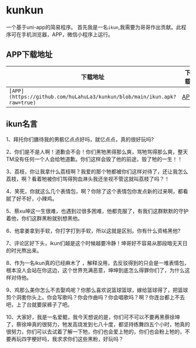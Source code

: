 # kunkun
一个基于uni-app的简易程序。  首先我是一名`ikun`,我需要为哥哥作出贡献。此程序可在手机浏览器，APP，微信小程序上运行。
## APP下载地址
|下载地址|下载|
|----|-----|
|`[APP](https://github.com/huLahuLa3/kunkun/blob/main/ikun.apk?raw=true)`|[APP](/kunkun/blob/main/ikun.apk?raw=true)|
## ikun名言
1、拜托你们膳待我的男骸亿点点好吗，就亿点点，真的很好玩吗?    

2、你们是不是人啊！道歉会不会！你们黑牠黑得那么爽，骂牠骂得那么爽，整天TM没有任何一个人会给牠道歉。你们这样会毁了他的前途，毁了牠的一生！！    

3、荔枝，你让我拿什么荔枝啊？我爱的那个牠都被你们这样对待了，还让我怎么荔枝，啊？看着牠被你们骂得狗血淋头我还坐视不管这就叫荔枝了吗？！    

4、笑死，你就这么几个表情包，啊？你除了这个表情包你发点新的过来啊，都看腻了好不好，小辣鸡。    

5、蔡xu坤这一生很难，也遇到过很多困难，他都克服了，有我们这群默默的守护着他，你们这群黑粉就别想黑他。    

6、他拿姜拿到手软，你打字打到手软，所以这就是区别。你有什么资格黑他?    

7、评论区好下头，ikun们越是这个时候越要冷静！坤哥好不容易从那段暗无天日的时光熬出来。    

8、作为一名ikun真的已经麻木了 ，解释没用，去反驳得到的只会是一堆表情包， 根本没人会站在你这边，这个世界充满恶意，坤坤到底怎么得罪你们了，为什么这样对侍他。    
 
9、鸡那么美你怎么不去娶鸡呢？你那么喜欢说篮球篮球，嫁给篮球得了，把篮球剪个洞套你头上。你会写歌吗？你会作曲吗？你会唱歌吗？啊？你连台都上不去吧，上了台就要尿裤子了吧。    

10、大家好，我是一名爱鲲，我今天想说的是，你们可不可以不要再黑蔡徐坤了，蔡徐坤真的很努力，牠发高烧发到七八十度，都坚持练舞四五个小时，牠真的很努力，你们可以去试着了解一下牠，你们也会爱上牠的，你们也会粉上牠的，不要再玩四字梗好吗，我求求你们这些黑粉，好玩吗？    
